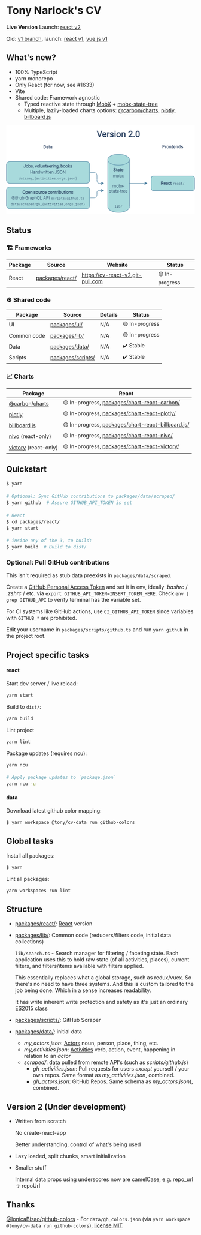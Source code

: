 # Tony Narlock's CV

**Live Version** Launch: [react v2]

Old: [v1 branch], launch: [react v1], [vue.js v1]

## What's new?

- 100% TypeScript
- yarn monorepo
- Only React (for now, see #1633)
- Vite
- Shared code: Framework agnostic
  - Typed reactive state through [MobX] + [mobx-state-tree]
  - Multiple, lazily-loaded charts options: [@carbon/charts], [plotly],
    [billboard.js]

![image]

[v1 branch]: https://github.com/tony/cv/tree/v1
[react v2]: https://cv-react-v2.git-pull.com
[react v1]: https://cv-react-v1.git-pull.com
[vue.js v1]: https://cv-vue-v1.git-pull.com
[mobx]: https://github.com/mobxjs/mobx
[mobx-state-tree]: https://mobx-state-tree.js.org/
[image]: packages/lib/assets/architecture.png

## Status

### 🏗️ Frameworks

| Package | Source              | Website                          | Status         |
| ------- | ------------------- | -------------------------------- | -------------- |
| React   | [packages/react/][] | https://cv-react-v2.git-pull.com | 🟡 In-progress |

### ⚙️ Shared code

| Package     | Source                | Details | Status         |
| ----------- | --------------------- | ------- | -------------- |
| UI          | [packages/ui/][]      | N/A     | 🟡 In-progress |
| Common code | [packages/lib/][]     | N/A     | 🟡 In-progress |
| Data        | [packages/data/][]    | N/A     | ✔️ Stable      |
| Scripts     | [packages/scripts/][] | N/A     | ✔️ Stable      |

### 📈 Charts

| Package                 | React                                                  |
| ----------------------- | ------------------------------------------------------ |
| [@carbon/charts]        | 🟡 In-progress, [packages/chart-react-carbon/][]       |
| [plotly]                | 🟡 In-progress, [packages/chart-react-plotly/][]       |
| [billboard.js]          | 🟡 In-progress, [packages/chart-react-billboard.js/][] |
| [nivo] \(react-only)    | 🟡 In-progress, [packages/chart-react-nivo/][]         |
| [victory] \(react-only) | 🟡 In-progress, [packages/chart-react-victory/][]      |

[@carbon/charts]: https://github.com/carbon-design-system/carbon-charts
[plotly]: https://github.com/plotly/plotly.js
[billboard.js]: https://github.com/naver/billboard.js
[victory]: https://github.com/FormidableLabs/victory
[nivo]: https://github.com/plouc/nivo

## Quickstart

```bash
$ yarn

# Optional: Sync GitHub contributions to packages/data/scraped/
$ yarn github  # Assure GITHUB_API_TOKEN is set

# React
$ cd packages/react/
$ yarn start

# inside any of the 3, to build:
$ yarn build  # Build to dist/
```

### Optional: Pull GitHub contributions

This isn't required as stub data preexists in `packages/data/scraped`.

Create a [GitHub Personal Access Token] and set it in env, ideally _.bashrc_ / _.zshrc_
/ etc. via `export GITHUB_API_TOKEN=INSERT_TOKEN_HERE`. Check `env | grep GITHUB_API` to verify
terminal has the variable set.

For CI systems like GitHub actions, use `CI_GITHUB_API_TOKEN` since variables
with `GITHUB_*` are prohibited.

Edit your username in `packages/scripts/github.ts` and run `yarn github` in the
project root.

[github personal access token]: https://github.com/settings/tokens

## Project specific tasks

#### react

Start dev server / live reload:

```bash
yarn start
```

Build to `dist/`:

```bash
yarn build
```

Lint project

```bash
yarn lint
```

Package updates (requires [ncu]):

```bash
yarn ncu

# Apply package updates to `package.json`
yarn ncu -u
```

[ncu]: https://www.npmjs.com/package/npm-check-updates

#### data

Download latest github color mapping:

```bash
$ yarn workspace @tony/cv-data run github-colors
```

## Global tasks

Install all packages:

```bash
$ yarn
```

Lint all packages:

```bash
yarn workspaces run lint
```

## Structure

- [packages/react/][]: [React] version

- [packages/lib/][]: Common code (reducers/filters code, initial data collections)

  `lib/search.ts` - Search manager for filtering / faceting state. Each application uses this to
  hold raw state (of all activities, places), current filters, and filters/items available with
  filters applied.

  This essentially replaces what a global storage, such as redux/vuex. So there's no need to have
  three systems. And this is custom tailored to the job being done. Which in a sense increases
  readability.

  It has write inherent write protection and safety as it's just an ordinary [ES2015 class]

- [packages/scripts/][]: GitHub Scraper

- [packages/data/][]: initial data

  - _my_actors.json_: [Actors] noun, person, place, thing, etc.
  - _my_activities.json_: [Activities] verb, action, event, happening in relation to an _actor_
  - _scraped/_: data pulled from remote API's (such as _scripts/github.js_)
    - _gh_activities.json_: Pull requests for users _except_ yourself / your own repos. Same
      format as _my_activities.json_, combined.
    - _gh_actors.json_: GitHub Repos. Same schema as _my_actors.json_), combined.

  [packages/lib/]: packages/lib/
  [packages/react/]: packages/react/
  [react]: https://reactjs.org/
  [es2015 class]: https://developer.mozilla.org/en-US/docs/Web/JavaScript/Reference/Classes
  [packages/scripts/]: packages/scripts/
  [packages/data/]: packages/data/
  [packages/chart-react-nivo/]: packages/chart-react-nivo/
  [packages/chart-react-victory/]: packages/chart-react-victory/
  [packages/chart-react-carbon/]: packages/chart-react-carbon/
  [packages/chart-react-billboard.js/]: packages/chart-react-billboard.js/
  [packages/chart-react-plotly/]: packages/chart-react-plotly/
  [packages/ui/]: packages/ui/
  [actors]: https://www.w3.org/TR/activitystreams-core/#actors
  [activities]: https://www.w3.org/TR/activitystreams-core/#activities

## Version 2 (Under development)

- Written from scratch

  No create-react-app

  Better understanding, control of what's being used

- Lazy loaded, split chunks, smart initialization

- Smaller stuff

  Internal data props using underscores now are camelCase, e.g. repo_url -\> repoUrl

## Thanks

[@IonicaBizao/github-colors] - For `data/gh_colors.json` (via `yarn workspace @tony/cv-data run github-colors`), [license
MIT]

[@ionicabizao/github-colors]: https://github.com/IonicaBizau/github-colors
[license mit]: https://github.com/IonicaBizau/github-colors/blob/2ed4842/LICENSE
